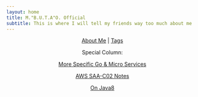 ```yaml
---
layout: home
title: M."B.U.T.A"O. Official
subtitle: This is where I will tell my friends way too much about me
---
```


<!-- markdownlint-disable MD033 -->
<center>

[About Me](aboutme.md)  |    [Tags](tags.html)

Special Column:

[More Specific Go & Micro Services](go_index.md)

[AWS SAA-C02 Notes](AWS_index.md)

[On Java8](OnJava8-main/README.md)

</center>
